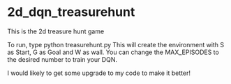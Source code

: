 # 2d_dqn_treasurehunt
This is the 2d treasure hunt game

To run, type python treasurehunt.py 
This will create the environment with S as Start, G as Goal and W as wall.
You can change the MAX_EPISODES to the desired number to train your DQN.

I would likely to get some upgrade to my code to make it better!
